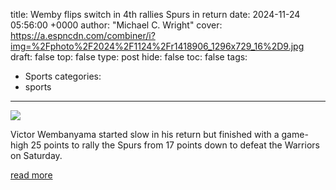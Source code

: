 title: Wemby flips switch in 4th rallies Spurs in return
date: 2024-11-24 05:56:00 +0000
author: "Michael C. Wright"
cover: https://a.espncdn.com/combiner/i?img=%2Fphoto%2F2024%2F1124%2Fr1418906_1296x729_16%2D9.jpg
draft: false
top: false
type: post
hide: false
toc: false
tags:
  - Sports
categories:
  - sports
---

![](https://a.espncdn.com/combiner/i?img=%2Fphoto%2F2024%2F1124%2Fr1418906_1296x729_16%2D9.jpg)

Victor Wembanyama started slow in his return but finished with a game-high 25 points to rally the Spurs from 17 points down to defeat the Warriors on Saturday.

[read more](https://www.espn.com/nba/story/_/id/42575489/victor-wembanyama-shows-rust-early-rallies-spurs-return)
